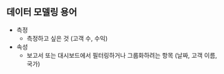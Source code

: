 ## 데이터 모델링 용어
- 측정
    - 측정하고 싶은 것 (고객 수, 수익)
- 속성
    - 보고서 또는 대시보드에서 필터링하거나 그룹화하려는 항목 (날짜, 고객 이름, 국가)

